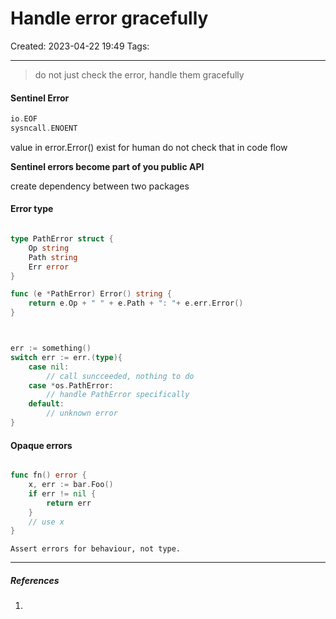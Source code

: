 # Handle error gracefully
Created: 2023-04-22 19:49
Tags: 
____

>do not just check the error, handle them gracefully

#### Sentinel Error

```go
io.EOF
sysncall.ENOENT
```

value in error.Error() exist for human do not check that in code flow

__Sentinel errors become part of you public API__

create dependency between two packages


#### Error type


```go

type PathError struct {
	Op string
	Path string
	Err error
}

func (e *PathError) Error() string {
	return e.Op + " " + e.Path + ": "+ e.err.Error()
}



err := something()
switch err := err.(type){
	case nil:
		// call suncceeded, nothing to do
	case *os.PathError:
		// handle PathError specifically
	default:
		// unknown error
}

```


#### Opaque errors

```go

func fn() error {
	x, err := bar.Foo()
	if err != nil {
		return err	
	}
	// use x
}
```


```ad-quote
Assert errors for behaviour, not type.
```




_____
##### References
1.


